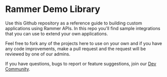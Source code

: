 # Rammer Demo Library

Use this Github repository as a reference guide to building custom applications using Rammer APIs. In this repo you'll find sample integrations that you can use to extend your own applications.

Feel free to fork any of the projects here to use on your own and if you have any code improvements, make a pull request and the request will be reviewed by one of our admins.

If you have questions, bugs to report or feature suggestions, join our [Dev Community](https://community.rammer.ai/).
